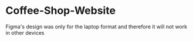 # Coffee-Shop-Website
Figma's design was only for the laptop format and therefore it will not work in other devices
